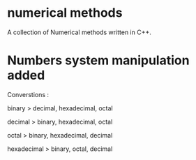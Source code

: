 # numerical methods
A collection of Numerical methods written in C++.

# Numbers system manipulation added 
Converstions : 

binary > decimal, hexadecimal, octal 

decimal > binary, hexadecimal, octal

octal > binary, hexadecimal, decimal

hexadecimal > binary, octal, decimal
